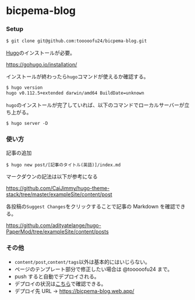 # bicpema-blog

### Setup

```bash
$ git clone git@github.com:tooooofu24/bicpema-blog.git
```

[Hugo](https://gohugo.io/)のインストールが必要。

https://gohugo.io/installation/

インストールが終わったら`hugo`コマンドが使えるか確認する。

```bash
$ hugo version
hugo v0.112.5+extended darwin/amd64 BuildDate=unknown
```

`hugo`のインストールが完了していれば、以下のコマンドでローカルサーバーが立ち上がる。

```
$ hugo server -D
```

### 使い方

記事の追加

```
$ hugo new post/[記事のタイトル(英語)]/index.md
```

マークダウンの記法は以下が参考になる

https://github.com/CaiJimmy/hugo-theme-stack/tree/master/exampleSite/content/post

各投稿の`Suggest Changes`をクリックすることで記事の Markdown を確認できる。

https://github.com/adityatelange/hugo-PaperMod/tree/exampleSite/content/posts

### その他

- `content/post`,`content/tags`以外は基本的にはいじらない。
- ページのテンプレート部分で修正したい場合は @tooooofu24 まで。
- push すると自動でデプロイされる。
- デプロイの状況は[こちら](https://github.com/tooooofu24/bicpema-blog/actions)で確認できる。
- デプロイ先 URL → https://bicpema-blog.web.app/
